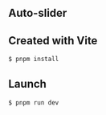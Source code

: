 ## Auto-slider

## Created with Vite

```bash
$ pnpm install
```

## Launch
```bash
$ pnpm run dev
```
